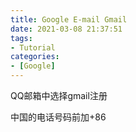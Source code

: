 ```yaml
---
title: Google E-mail Gmail
date: 2021-03-08 21:37:51
tags:
- Tutorial 
categories:
- [Google]
---
```


QQ邮箱中选择gmail注册

中国的电话号码前加+86

